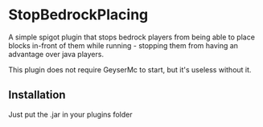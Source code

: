 # StopBedrockPlacing
A simple spigot plugin that stops bedrock players from being able to place blocks in-front of them while running - stopping them from having an advantage over java players.

This plugin does not require GeyserMc to start, but it's useless without it.

## Installation
Just put the .jar in your plugins folder 
